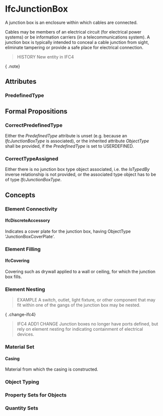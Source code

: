 # IfcJunctionBox

A junction box is an enclosure within which cables are connected.

Cables may be members of an electrical circuit (for electrical power systems) or be information carriers (in a telecommunications system). A junction box is typically intended to conceal a cable junction from sight, eliminate tampering or provide a safe place for electrical connection.

> HISTORY New entity in IFC4

{ .note}
>

## Attributes

### PredefinedType


## Formal Propositions

### CorrectPredefinedType
Either the _PredefinedType_ attribute is unset (e.g. because an _IfcJunctionBoxType_ is associated), or the inherited attribute _ObjectType_ shall be provided, if the _PredefinedType_ is set to USERDEFINED.

### CorrectTypeAssigned
Either there is no junction box type object associated, i.e. the _IsTypedBy_ inverse relationship is not provided, or the associated type object has to be of type _IfcJunctionBoxType_.

## Concepts

### Element Connectivity



#### IfcDiscreteAccessory

Indicates a cover plate for the junction box, having ObjectType 'JunctionBoxCoverPlate'.

### Element Filling



#### IfcCovering

Covering such as drywall applied to a wall or ceiling, for which the junction box fills.

### Element Nesting

> EXAMPLE A switch, outlet, light fixture, or other component that may fit within one of the gangs of the junction box may be nested.

{ .change-ifc4}
> IFC4 ADD1 CHANGE Junction boxes no longer have ports defined, but rely on element nesting for indicating containment of electrical devices.

### Material Set



#### Casing

Material from which the casing is constructed.

### Object Typing



### Property Sets for Objects



### Quantity Sets



